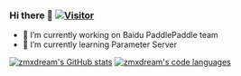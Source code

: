 ### Hi there 👋  [![Visitor](https://visitor-badge.glitch.me/badge?page_id=zmxdream.zmxdream)](https://github.com/zmxdream/zmxdream)


<!--
**zmxdream/zmxdream** is a ✨ _special_ ✨ repository because its `README.md` (this file) appears on your GitHub profile.

Here are some ideas to get you started:

- 🔭 I’m currently working on ...
- 🌱 I’m currently learning ...
- 👯 I’m looking to collaborate on ...
- 🤔 I’m looking for help with ...
- 💬 Ask me about ...
- 📫 How to reach me: ...
- 😄 Pronouns: ...
- ⚡ Fun fact: ...
-->
- 🔭 I’m currently working on Baidu PaddlePaddle team
- 🌱 I’m currently learning Parameter Server

[![zmxdream's GitHub stats](https://github-readme-stats.vercel.app/api?username=zmxdream&show_icons=true)](https://github.com/zmxdream/github-readme-stats)
[![zmxdream's code languages](https://github-readme-stats.anuraghazra1.vercel.app/api/top-langs/?username=zhiqwang&layout=compact&hide=jupyter%20notebook&theme=react)](https://github.com/zmxdream/toplangs)
